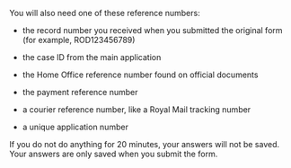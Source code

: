 
You will also need one of these reference numbers:

- the record number you received when you submitted the original form (for example, ROD123456789)

- the case ID from the main application

- the Home Office reference number found on official documents

- the payment reference number

- a courier reference number, like a Royal Mail tracking number

- a unique application number

If you do not do anything for 20 minutes, your answers will not be saved. Your answers are only saved when you submit the form.


